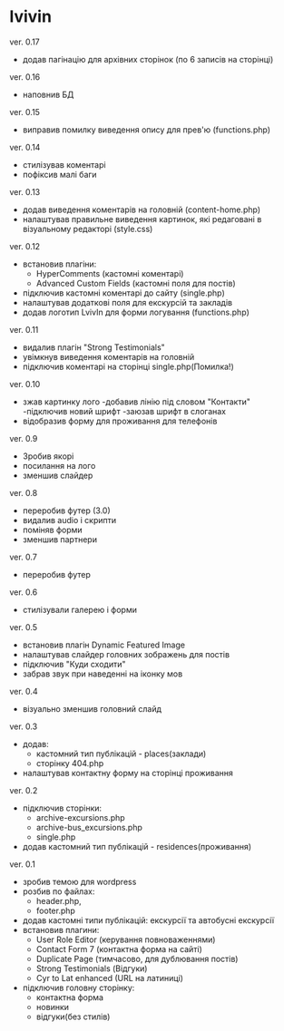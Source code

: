 # lvivin

ver. 0.17
  - додав пагінацію для архівних сторінок (по 6 записів на сторінці)

ver. 0.16
  - наповнив БД
  
ver. 0.15
  - виправив помилку виведення опису для прев'ю (functions.php)

ver. 0.14
  - стилізував коментарі
  - пофіксив малі баги

ver. 0.13
  - додав виведення коментарів на головній (content-home.php)
  - налаштував правильне виведення картинок, які редаговані в візуальному редакторі (style.css)

ver. 0.12
  - встановив плагіни:
    - HyperComments (кастомні коментарі)
    - Advanced Custom Fields (кастомні поля для постів)
  - підключив кастомні коментарі до сайту (single.php)
  - налаштував додаткові поля для екскурсій та закладів
  - додав логотип LvivIn для форми логування (functions.php)

ver. 0.11
  - видалив плагін "Strong Testimonials"
  - увімкнув виведення коментарів на головній
  - підключив коментарі на сторінці single.php(Помилка!)

ver. 0.10
 - зжав картинку лого
 -добавив лінію під словом "Контакти"
 -підключив новий шрифт
 -заюзав шрифт в слоганах
 - відобразив форму для проживання для телефонів

ver. 0.9
 - Зробив якорі
 - посилання на лого
 - зменшив слайдер

ver. 0.8
 - переробив футер (3.0)
 - видалив audio і скрипти
 - поміняв форми 
 - зменшив партнери

ver. 0.7
 - переробив футер

ver. 0.6
 - стилізували галерею і форми

ver. 0.5
  - встановив плагін Dynamic Featured Image
  - налаштував слайдер головних зображень для постів
  - підключив "Куди сходити"
  - забрав звук при наведенні на іконку мов

ver. 0.4
  - візуально зменшив головний слайд

ver. 0.3
  - додав:
    - кастомний тип публікацій - places(заклади)
    - сторінку 404.php
  - налаштував контактну форму на сторінці проживання

ver. 0.2
  - підключив сторінки:
    - archive-excursions.php
    - archive-bus_excursions.php
    - single.php
  - додав кастомний тип публікацій - residences(проживання)

ver. 0.1
  - зробив темою для wordpress
  - розбив по файлах: 
    - header.php,
    - footer.php
  - додав кастомні типи публікацій: екскурсії та автобусні екскурсії
  - встановив плагини:
    - User Role Editor (керування повноваженнями)
    - Contact Form 7 (контактна форма на сайті)
    - Duplicate Page (тимчасово, для дублювання постів)
    - Strong Testimonials (Відгуки)
    - Cyr to Lat enhanced (URL на латиниці)
  - підключив головну сторінку:
    - контактна форма
    - новинки
    - відгуки(без стилів)



